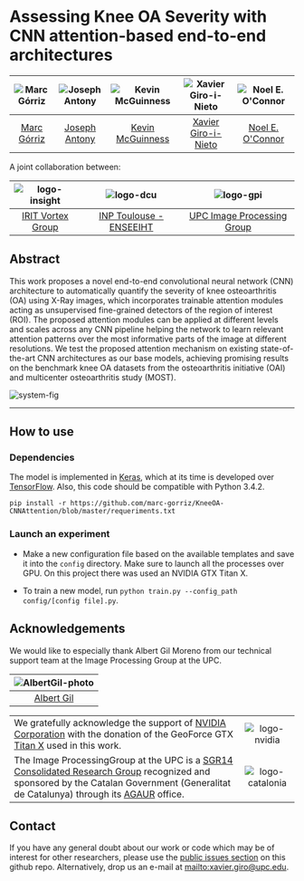 # Assessing Knee OA Severity with CNN attention-based end-to-end architectures

| ![Marc Górriz][MarcGorriz-photo]  | ![Joseph Antony][JosephAntony-photo] | ![Kevin McGuinness][KevinMcGuinness-photo]  | ![Xavier Giro-i-Nieto][XavierGiro-photo]  | ![Noel E. O'Connor][NoelOConnor-photo]  |
|:-:|:-:|:-:|:-:|:-:|
| [Marc Górriz][MarcGorriz-web]  | [Joseph Antony][JosephAntony-web] | [Kevin McGuinness][KevinMcGuinness-web] | [Xavier Giro-i-Nieto][XavierGiro-web] | [Noel E. O'Connor][NoelOConnor-web] |

[MarcGorriz-web]: https://www.linkedin.com/in/marc-górriz-blanch-74501a123/
[XavierGiro-web]: https://imatge.upc.edu/web/people/xavier-giro
[JosephAntony-web]: https://imatge.upc.edu/web/people/xavier-giro
[KevinMcGuinness-web]: https://www.insight-centre.org/users/kevin-mcguinness
[NoelOConnor-web]: https://www.insight-centre.org/users/noel-oconnor

[MarcGorriz-photo]: https://github.com/marc-gorriz/KneeOA-CNNAttention/blob/master/authors/MarcGorriz.jpg
[XavierGiro-photo]: https://github.com/marc-gorriz/KneeOA-CNNAttention/blob/master/authors/XavierGiro.jpg
[JosephAntony-photo]: https://github.com/marc-gorriz/KneeOA-CNNAttention/blob/master/authors/JosephAntony.jpg
[KevinMcGuinness-photo]: https://github.com/marc-gorriz/KneeOA-CNNAttention/blob/master/authors/KevinMcGuinness.jpg
[NoelOConnor-photo]: https://github.com/marc-gorriz/KneeOA-CNNAttention/blob/master/authors/NoelOConnor.jpg

A joint collaboration between:

| ![logo-insight] | ![logo-dcu] | ![logo-gpi] |
|:-:|:-:|:-:|
| [IRIT Vortex Group][insight-web] | [INP Toulouse - ENSEEIHT][dcu-web] | [UPC Image Processing Group][gpi-web] |

[insight-web]: https://www.insight-centre.org/ 
[dcu-web]: http://www.dcu.ie/
[upc-web]: http://www.upc.edu/?set_language=en/
[etsetb-web]: https://www.etsetb.upc.edu/en/ 
[gpi-web]: https://imatge.upc.edu/web/ 


[logo-insight]: https://raw.githubusercontent.com/imatge-upc/saliency-2016-cvpr/master/logos/insight.jpg "Insight Centre for Data Analytics"
[logo-dcu]: https://raw.githubusercontent.com/imatge-upc/saliency-2016-cvpr/master/logos/dcu.png "Dublin City University"
[logo-upc]: https://raw.githubusercontent.com/imatge-upc/saliency-2016-cvpr/master/logos/upc.jpg "Universitat Politecnica de Catalunya"
[logo-etsetb]: https://raw.githubusercontent.com/imatge-upc/saliency-2016-cvpr/master/logos/etsetb.png "ETSETB TelecomBCN"
[logo-gpi]: https://raw.githubusercontent.com/imatge-upc/saliency-2016-cvpr/master/logos/gpi.png "UPC Image Processing Group"

## Abstract

This work proposes a novel end-to-end convolutional neural network (CNN) architecture to automatically quantify the severity of knee osteoarthritis (OA) using X-Ray images, which incorporates trainable attention modules acting as unsupervised fine-grained detectors of the region of interest (ROI). The proposed attention modules can be applied at different levels and scales across any CNN pipeline helping the network to learn relevant attention patterns over the most informative parts of the image at different resolutions. We test the proposed attention mechanism on existing state-of-the-art CNN architectures as our base models, achieving promising results on the benchmark knee OA datasets from the osteoarthritis initiative (OAI) and multicenter osteoarthritis study (MOST).

![system-fig]

[system-fig]: https://raw.githubusercontent.com/marc-gorriz/KneeOA-CNNAttention/master/figs/system_diagram.png

---

## How to use

### Dependencies

The model is implemented in [Keras](https://github.com/fchollet/keras/tree/master/keras), which at its time is developed over [TensorFlow](https://www.tensorflow.org). Also, this code should be compatible with Python 3.4.2.

```
pip install -r https://github.com/marc-gorriz/KneeOA-CNNAttention/blob/master/requeriments.txt
```

### Launch an experiment
* Make a new configuration file based on the available templates and save it into the ```config``` directory.
Make sure to launch all the processes over GPU. On this project there was used an NVIDIA GTX Titan X.

* To train a new model, run  ```python train.py --config_path config/[config file].py```.

## Acknowledgements

We would like to especially thank Albert Gil Moreno from our technical support team at the Image Processing Group at the UPC.

| ![AlbertGil-photo]  |
|:-:|
| [Albert Gil](AlbertGil-web)   |

[AlbertGil-photo]: https://raw.githubusercontent.com/imatge-upc/saliency-2016-cvpr/master/authors/AlbertGil.jpg "Albert Gil"

[AlbertGil-web]: https://imatge.upc.edu/web/people/albert-gil-moreno

|   |   |
|:--|:-:|
|  We gratefully acknowledge the support of [NVIDIA Corporation](http://www.nvidia.com/content/global/global.php) with the donation of the GeoForce GTX [Titan X](http://www.geforce.com/hardware/desktop-gpus/geforce-gtx-titan-x) used in this work. |  ![logo-nvidia] |
|  The Image ProcessingGroup at the UPC is a [SGR14 Consolidated Research Group](https://imatge.upc.edu/web/projects/sgr14-image-and-video-processing-group) recognized and sponsored by the Catalan Government (Generalitat de Catalunya) through its [AGAUR](http://agaur.gencat.cat/en/inici/index.html) office. |  ![logo-catalonia] |

[logo-nvidia]: https://raw.githubusercontent.com/imatge-upc/saliency-2016-cvpr/master/logos/nvidia.jpg "Logo of NVidia"
[logo-catalonia]: https://raw.githubusercontent.com/imatge-upc/saliency-2016-cvpr/master/logos/generalitat.jpg "Logo of Catalan government"

## Contact

If you have any general doubt about our work or code which may be of interest for other researchers, please use the [public issues section](https://github.com/marc-gorriz/KneeOA-CNNAttention/issues) on this github repo. Alternatively, drop us an e-mail at <mailto:xavier.giro@upc.edu>.
